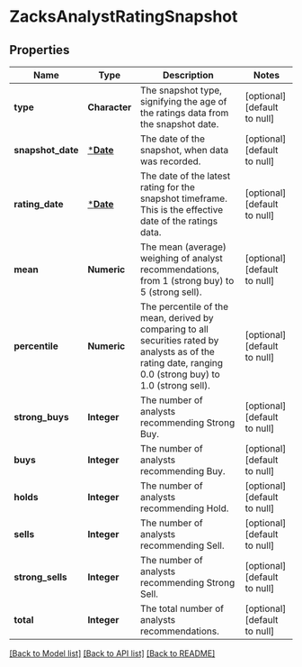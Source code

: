 # ZacksAnalystRatingSnapshot

## Properties
Name | Type | Description | Notes
------------ | ------------- | ------------- | -------------
**type** | **Character** | The snapshot type, signifying the age of the ratings data from the snapshot date. | [optional] [default to null]
**snapshot_date** | [***Date**](Date.md) | The date of the snapshot, when data was recorded. | [optional] [default to null]
**rating_date** | [***Date**](Date.md) | The date of the latest rating for the snapshot timeframe. This is the effective date of the ratings data. | [optional] [default to null]
**mean** | **Numeric** | The mean (average) weighing of analyst recommendations, from 1 (strong buy) to 5 (strong sell). | [optional] [default to null]
**percentile** | **Numeric** | The percentile of the mean, derived by comparing to all securities rated by analysts as of the rating date, ranging 0.0 (strong buy) to 1.0 (strong sell). | [optional] [default to null]
**strong_buys** | **Integer** | The number of analysts recommending Strong Buy. | [optional] [default to null]
**buys** | **Integer** | The number of analysts recommending Buy. | [optional] [default to null]
**holds** | **Integer** | The number of analysts recommending Hold. | [optional] [default to null]
**sells** | **Integer** | The number of analysts recommending Sell. | [optional] [default to null]
**strong_sells** | **Integer** | The number of analysts recommending Strong Sell. | [optional] [default to null]
**total** | **Integer** | The total number of analysts recommendations. | [optional] [default to null]

[[Back to Model list]](../README.md#documentation-for-models) [[Back to API list]](../README.md#documentation-for-api-endpoints) [[Back to README]](../README.md)


